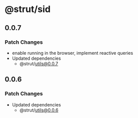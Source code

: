 # @strut/sid

## 0.0.7

### Patch Changes

- enable running in the browser, implement reactive queries
- Updated dependencies
  - @strut/utils@0.0.7

## 0.0.6

### Patch Changes

- Updated dependencies
  - @strut/utils@0.0.6
